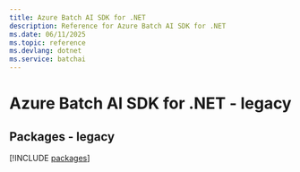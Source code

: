 ```yaml
---
title: Azure Batch AI SDK for .NET
description: Reference for Azure Batch AI SDK for .NET
ms.date: 06/11/2025
ms.topic: reference
ms.devlang: dotnet
ms.service: batchai
---
```

# Azure Batch AI SDK for .NET - legacy
## Packages - legacy
[!INCLUDE [packages](batch-ai-index.md)]